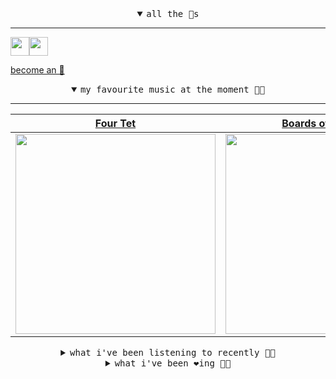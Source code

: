 <details open>

<summary align="center"><samp>all the 🥚s</samp></summary>
<hr />

<a href="https://github.com/pvinis"><img src="https://avatars0.githubusercontent.com/u/100233?s=90&v=4" width="30" height="30" /><a href="https://github.com/maxPugh"><img src="https://avatars2.githubusercontent.com/u/46350013?s=90&u=52a601eaa2d272b35477d096fe782ebf0a8a1f68&v=4" width="30" height="30" />

<samp><a href="https://github.com/bitttttten/bitttttten/stargazers">become an 🥚</a></samp>

</details>

<details open>

<summary align="center"><samp>my favourite music at the moment 🎵🎶</samp></summary>
<hr />

<!-- toc -->

| [Four Tet](https://open.spotify.com/artist/7Eu1txygG6nJttLHbZdQOh)                                                                                               | [Boards of Canada](https://open.spotify.com/artist/2VAvhf61GgLYmC6C8anyX1)                                                                                       | [Oneohtrix Point Never](https://open.spotify.com/artist/2wPDbhaGXCqROrVmwDdCrK)                                                                                  | [Phoebe Bridgers](https://open.spotify.com/artist/1r1uxoy19fzMxunt3ONAkG)                                                                                        |
| ---------------------------------------------------------------------------------------------------------------------------------------------------------------- | ---------------------------------------------------------------------------------------------------------------------------------------------------------------- | ---------------------------------------------------------------------------------------------------------------------------------------------------------------- | ---------------------------------------------------------------------------------------------------------------------------------------------------------------- |
| [<img src="https://i.scdn.co/image/f96458025a0640bf1d3c8f764a42ec21d4db1eae" width="320" height="auto">](https://open.spotify.com/artist/7Eu1txygG6nJttLHbZdQOh) | [<img src="https://i.scdn.co/image/c0b33a8d211600d70dcda3077d6a582da34321b0" width="320" height="auto">](https://open.spotify.com/artist/2VAvhf61GgLYmC6C8anyX1) | [<img src="https://i.scdn.co/image/0513eb98de7ee505153e9175f79e3fb59457c9aa" width="320" height="auto">](https://open.spotify.com/artist/2wPDbhaGXCqROrVmwDdCrK) | [<img src="https://i.scdn.co/image/1c90d650ee787a51e18e475584b595c9234eac48" width="320" height="auto">](https://open.spotify.com/artist/1r1uxoy19fzMxunt3ONAkG) |

<!-- tocstop -->

</details>

<details>

<summary align="center"><samp>what i've been listening to recently 🎵🎶</samp></summary>
<hr />

<!-- toc -->

| [Touch me & die<br />Kara-Lis Coverdale](https://open.spotify.com/track/4fUyRdOqocwHCabG7gT71J)                                                                 | [Are You Still a Lover<br />SASSY 009](https://open.spotify.com/track/6JTt7GzaZUuznLcUx9Ed8s)                                                                   | [You're Too Precious<br />James Blake](https://open.spotify.com/track/5teYCP3pROESCEaASCVf5w)                                                                   | [Articulation<br />Rival Consoles](https://open.spotify.com/track/3X0nPKJilSFkbVQikeQYZL)                                                                       |
| --------------------------------------------------------------------------------------------------------------------------------------------------------------- | --------------------------------------------------------------------------------------------------------------------------------------------------------------- | --------------------------------------------------------------------------------------------------------------------------------------------------------------- | --------------------------------------------------------------------------------------------------------------------------------------------------------------- |
| [<img src="https://i.scdn.co/image/3ff62265284ff5857e0efb3030061bced7ac2144" width="320" height="auto">](https://open.spotify.com/track/4fUyRdOqocwHCabG7gT71J) | [<img src="https://i.scdn.co/image/d275947e6ac8dfe632cc631c6d7d7d81442dcb31" width="320" height="auto">](https://open.spotify.com/track/6JTt7GzaZUuznLcUx9Ed8s) | [<img src="https://i.scdn.co/image/c11805d1094d8298d474c8ce7324ebf4210f1e6d" width="320" height="auto">](https://open.spotify.com/track/5teYCP3pROESCEaASCVf5w) | [<img src="https://i.scdn.co/image/0db84924c2144a389d726e1df50c30919fef468d" width="320" height="auto">](https://open.spotify.com/track/3X0nPKJilSFkbVQikeQYZL) |

<!-- tocstop -->

</details>

<details>

<summary align="center"><samp>what i've been ❤️ing 🎵🎶</samp></summary>
<hr />

<!-- toc -->

| [You Look Certain (I’m Not So …<br />Mount Kimbie](https://open.spotify.com/album/3tPGDPk4zOrdlBsuS01jci)                                                       | [Blue Nudes (I-IV)<br />Jefre Cantu-Ledesma](https://open.spotify.com/album/0dm4BqszjtIGfk749aqWF3)                                                             | [dominique<br />Ela Minus](https://open.spotify.com/album/6PhhsnbohAEOXBdqsURBeh)                                                                               | [Circle - Reprise<br />Phil France](https://open.spotify.com/album/6iCBnUiBQm7xtyKdugEinZ)                                                                      |
| --------------------------------------------------------------------------------------------------------------------------------------------------------------- | --------------------------------------------------------------------------------------------------------------------------------------------------------------- | --------------------------------------------------------------------------------------------------------------------------------------------------------------- | --------------------------------------------------------------------------------------------------------------------------------------------------------------- |
| [<img src="https://i.scdn.co/image/ab67616d0000b273f5b614a77c3a28aa134ea432" width="320" height="auto">](https://open.spotify.com/album/3tPGDPk4zOrdlBsuS01jci) | [<img src="https://i.scdn.co/image/ab67616d0000b2738e79281ac0283d3aa591e214" width="320" height="auto">](https://open.spotify.com/album/0dm4BqszjtIGfk749aqWF3) | [<img src="https://i.scdn.co/image/ab67616d0000b273da5bdd458a08bac182e9ecfb" width="320" height="auto">](https://open.spotify.com/album/6PhhsnbohAEOXBdqsURBeh) | [<img src="https://i.scdn.co/image/ab67616d0000b273dcc31c2e0288a829884ef453" width="320" height="auto">](https://open.spotify.com/album/6iCBnUiBQm7xtyKdugEinZ) |

<!-- tocstop -->

</details>
